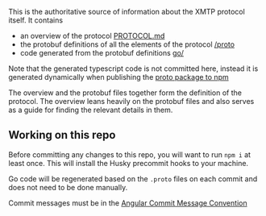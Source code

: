 This is the authoritative source of information about the XMTP protocol itself. It contains

* an overview of the protocol [PROTOCOL.md](https://github.com/xmtp/proto/blob/main/PROTOCOL.md)
* the protobuf definitions of all the elements of the protocol [/proto](https://github.com/xmtp/proto/blob/main/proto)
* code generated from the protobuf definitions [go/](https://github.com/xmtp/proto/blob/main/go)

Note that the generated typescript code is not committed here, instead it is generated dynamically when publishing the [proto package to npm](https://www.npmjs.com/package/@xmtp/proto)

The overview and the protobuf files together form the definition of the protocol. The overview leans heavily on the protobuf files and also serves as a guide for finding the relevant details in them.

## Working on this repo

Before committing any changes to this repo, you will want to run `npm i` at least once. This will install the Husky precommit hooks to your machine.

Go code will be regenerated based on the `.proto` files on each commit and does not need to be done manually.

Commit messages must be in the [Angular Commit Message Convention](https://gist.github.com/stephenparish/9941e89d80e2bc58a153)
